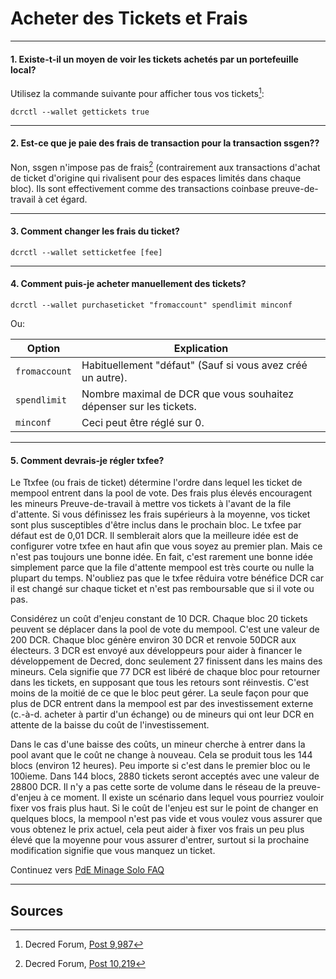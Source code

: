# **<i class="fa fa-ticket"></i> Acheter des Tickets et Frais**

---

#### **1. Existe-t-il un moyen de voir les tickets achetés par un portefeuille local?**

Utilisez la commande suivante pour afficher tous vos tickets[^9987]:

```no-highlight
dcrctl --wallet gettickets true
```

---

#### **2. Est-ce que je paie des frais de transaction pour la transaction ssgen??**

Non, ssgen n'impose pas de frais[^10219] (contrairement aux transactions d'achat de ticket d'origine qui rivalisent pour des espaces limités dans chaque bloc). Ils sont effectivement comme des transactions coinbase preuve-de-travail à cet égard.

---

#### **3. Comment changer les frais du ticket?**

```no-highlight
dcrctl --wallet setticketfee [fee]
```

---

#### **4. Comment puis-je acheter manuellement des tickets?**

```no-highlight
dcrctl --wallet purchaseticket "fromaccount" spendlimit minconf
```

Ou:

Option        | Explication
---           | ---
`fromaccount` | Habituellement "défaut" (Sauf si vous avez créé un autre).
`spendlimit`  | Nombre maximal de DCR que vous souhaitez dépenser sur les tickets.
`minconf`     | Ceci peut être réglé sur 0.

---

#### **5. Comment devrais-je régler txfee?**

Le Ttxfee (ou frais de ticket) détermine l'ordre dans lequel les ticket de mempool entrent dans la pool de vote. Des frais plus élevés encouragent les mineurs Preuve-de-travail à mettre vos tickets à l'avant de la file d'attente. Si vous définissez les frais supérieurs à la moyenne, vos ticket sont plus susceptibles d'être inclus dans le prochain bloc. Le txfee par défaut est de 0,01 DCR. Il semblerait alors que la meilleure idée est de configurer votre txfee en haut afin que vous soyez au premier plan. Mais ce n'est pas toujours une bonne idée. En fait, c'est rarement une bonne idée simplement parce que la file d'attente mempool est très courte ou nulle la plupart du temps. N'oubliez pas que le txfee rêduira votre bénéfice DCR car il est changé sur chaque ticket et n'est pas remboursable que si il vote ou pas.

Considérez un coût d'enjeu constant de 10 DCR. Chaque bloc 20 tickets peuvent se déplacer dans la pool de vote du mempool. C'est une valeur de 200 DCR. Chaque bloc génère environ 30 DCR et renvoie 50DCR aux électeurs. 3 DCR est envoyé aux développeurs pour aider à financer le développement de Decred, donc seulement 27 finissent dans les mains des mineurs. Cela signifie que 77 DCR est libéré de chaque bloc pour retourner dans les tickets, en supposant que tous les retours sont réinvestis. C'est moins de la moitié de ce que le bloc peut gérer. La seule façon pour que plus de DCR entrent dans la mempool est par des investissement externe (c.-à-d. acheter à partir d'un échange) ou de mineurs qui ont leur DCR en attente de la baisse du coût de l'investissement.

Dans le cas d'une baisse des coûts, un mineur cherche à entrer dans la pool avant que le coût ne change à nouveau. Cela se produit tous les 144 blocs (environ 12 heures). Peu importe si c'est dans le premier bloc ou le 100ieme. Dans 144 blocs, 2880 tickets seront acceptés avec une valeur de 28800 DCR. Il n'y a pas cette sorte de volume dans le réseau de la preuve-d'enjeu à ce moment. Il existe un scénario dans lequel vous pourriez vouloir fixer vos frais plus haut. Si le coût de l'enjeu est sur le point de changer en quelques blocs, la mempool n'est pas vide et vous voulez vous assurer que vous obtenez le prix actuel, cela peut aider à fixer vos frais un peu plus élevé que la moyenne pour vous assurer d'entrer, surtout si la prochaine modification signifie que vous manquez un ticket.

Continuez vers [PdE Minage Solo FAQ](/faq/proof-of-stake/solo-mining.md)

---

## **<i class="fa fa-book"></i> Sources**

[^9987]: Decred Forum, [Post 9,987](https://forum.decred.org/threads/582/page-2#post-9987)
[^10219]: Decred Forum, [Post 10,219](https://forum.decred.org/threads/180/page-6#post-10219)
